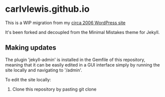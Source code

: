 # carlvlewis.github.io	

This is a WIP migration from my [circa 2006 WordPress site](http://carlvlewis.net)

It's been forked and decoupled from the Minimal Mistakes theme for Jekyll.

## Making updates

The plugin 'jekyll-admin' is installed in the Gemfile of this repository, meaning that it can be easily edited in a GUI interface simply by running the site locally and navigating to '/admin'.

To edit the site locally:

1. Clone this repository by pasting git clone 
